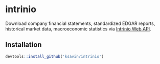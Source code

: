 # intrinio

Download company financial statements, standardized EDGAR reports, historical market data, macroeconomic statistics via [Intrinio Web API](intrinio.com).

## Installation
```r
devtools::install_github('ksavin/intrinio')
```
